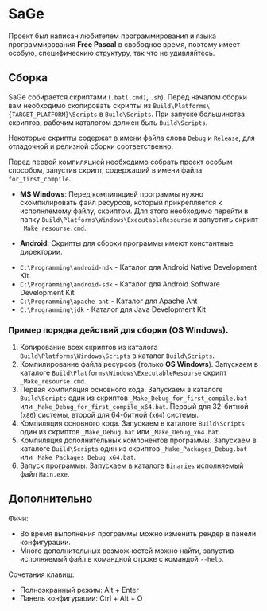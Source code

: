 #  SaGe

Проект был написан любителем программирования и языка программирования **Free Pascal** в свободное время, поэтому имеет особую, специфическию структуру, так что не удивляйтесь.

Сборка
-----------------------------------

SaGe собирается скриптами (`.bat(.cmd)`, `.sh`). Перед началом сборки вам необходимо скопировать скрипты из `Build\Platforms\{TARGET_PLATFORM}\Scripts` в `Build\Scripts`. При запуске большинства скриптов, рабочим каталогом должен быть `Build\Scripts`.

Некоторые скрипты содержат в имени файла слова `Debug` и `Release`, для отладочной и релизной сборки соответственно.

Перед первой компиляцией необходимо собрать проект особым способом, запустив скрипт, содержащий в имени файла `for_first_compile`.

* **MS Windows**: Перед компиляцией программы нужно  скомпилировать файл ресурсов, который прикрепляется к исполняемому файлу, скриптом. Для этого необходимо перейти в папку `Build\Platforms\Windows\ExecutableResourse` и запустить скрипт `_Make_resourse.cmd`.
	
* **Android**: Скрипты для сборки программы имеют константные директории.

 - `C:\Programming\android-ndk`   - Каталог для Android Native Development Kit 
 - `C:\Programming\android-sdk`   - Каталог для Android Software Development Kit
 - `C:\Programming\apache-ant`    - Каталог для Apache Ant
 - `C:\Programming\jdk`           - Каталог для Java Development Kit

### Пример порядка действий для сборки (OS Windows).

1. Копирование всех скриптов из каталога `Build\Platforms\Windows\Scripts` в каталог `Build\Scripts`.
2. Компилирование файла ресурсов (только **OS Windows**). Запускаем в каталоге `Build\Platforms\Windows\ExecutableResourse` скрипт `_Make_resourse.cmd`.
3. Первая компиляция основного кода. Запускаем в каталоге  `Build\Scripts` один из скриптов `_Make_Debug_for_first_compile.bat` или `_Make_Debug_for_first_compile_x64.bat`. Первый для 32-битной (`x86`) системы, второй для 64-битной (`х64`) системы.
4. Компиляция основного кода. Запускаем в каталоге  `Build\Scripts` один из скриптов `_Make_Debug.bat` или `_Make_Debug_x64.bat`.
5. Компиляция дополнительных компонентов программы. Запускаем в каталоге  `Build\Scripts` один из скриптов `_Make_Packages_Debug.bat` или `_Make_Packages_Debug_x64.bat`.
6. Запуск программы. Запускаем в каталоге `Binaries` исполняемый файл `Main.exe`.


Дополнительно
-----------------------------------

Фичи:

 * Во время выполнения программы можно изменить рендер в панели конфигурации.
 * Много дополнительных возможностей можно найти, запустив исполняемый файл в командной строке с командой `--help`.

Сочетания клавиш:

 * Полноэкранный режим: Alt + Enter
 * Панель конфигурации: Ctrl + Alt + O
